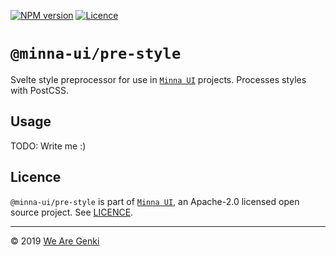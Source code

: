 [![NPM version](https://img.shields.io/npm/v/@minna-ui/pre-style.svg)](https://www.npmjs.com/package/@minna-ui/pre-style)
[![Licence](https://img.shields.io/npm/l/@minna-ui/pre-style.svg)](https://github.com/WeAreGenki/minna-ui/blob/master/LICENCE)

# `@minna-ui/pre-style`

Svelte style preprocessor for use in [`Minna UI`](https://github.com/WeAreGenki/minna-ui) projects. Processes styles with PostCSS.

## Usage

TODO: Write me :)

## Licence

`@minna-ui/pre-style` is part of [`Minna UI`](https://github.com/WeAreGenki/minna-ui), an Apache-2.0 licensed open source project. See [LICENCE](https://github.com/WeAreGenki/minna-ui/blob/master/LICENCE).

---

© 2019 [We Are Genki](https://wearegenki.com)
